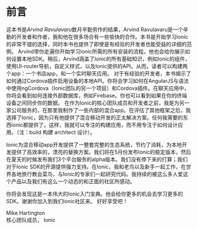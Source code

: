 # 前言

这本书是*Arvind Ravulavaru*数月辛勤劳作的结果，Arvind Ravulavaru是一个辛勤的开发者和作者，我和他在很多场合有一些愉快的合作。本书是开始学习Ionic的非常不错的选择，同时本书也提供了即使是有经验的开发者也能受益的详细的范例。
Arvind带你走遍你开始学习Ionic所需的所有安装的流程。他也会给你展示如何设置本地SDK。稍后，Arvind涵盖了Ionic的所有基础知识，例如Ionic的组件，使用UI-router导航，自定义样式，以及Ionic提供的API。从而，读者可以构建两个app：一个书店app，和一个实时聊天应用。
对于有经验的开发者，本书揭示了如何通过Cordova插件启用设备的本地API。你将会学习如何在AngularJS与语法中使用ngCordova（Ionic团队的另一个项目）和Cordova插件。在聊天应用中，你将会看到如何连接外部数据库，例如Firebase。你也可以看到如果在你的终端设备之间同步你的数据。
在作为Ionic的核心团队成员和开发者之前，我是为另一家公司服务的，在那里我制作了一些内部的混合app。在评估了其他框架之后，我选择了Ionic，因为只有他提供了混合移动开发的正太解决方案。任何我需要的东西Ionic都提供了。这样，我就可以专注的构建应用，而不用专注于如何设计应用。（注：build 构建 architect 设计）。

Ionic为混合移动app开发提供了一整套完整的生态系统，节约了消耗，为本地开发提供了高效率的，漂亮的替换方案。我们将在5月份发布Ionic的稳定版本，然后在夏天的时候发布我们3个平台服务的alpha版本。我们没有停下来的打算；我们对于Ionic SDK的开源提供强力支持。在Ionic，我和老鸟以及新手一起工作，在世界各地旅行教会菜鸟，与Ionic的专家们一起研究代码。我持续的被这么多人爱这个产品以及我们有这么一个动态的和正面的社区所感动。

你将会发现这是一本伟大的Ionic入门宝典。他会给你更多的机会去学习更多的SDK。谢谢你加入到我们Ionic社区来。
好好享受吧！

Mike Hartington  
核心团队成员， Ionic